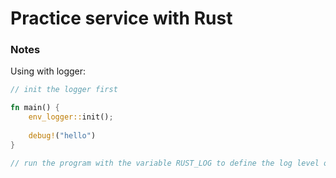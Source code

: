 # Practice service with Rust

### Notes

Using with logger:

```rust
// init the logger first

fn main() {
    env_logger::init();
    
    debug!("hello")
}

// run the program with the variable RUST_LOG to define the log level of the application
```